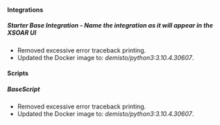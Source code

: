 
#### Integrations
##### Starter Base Integration - Name the integration as it will appear in the XSOAR UI
- Removed excessive error traceback printing.
- Updated the Docker image to: *demisto/python3:3.10.4.30607*.

#### Scripts
##### BaseScript
- Removed excessive error traceback printing.
- Updated the Docker image to: *demisto/python3:3.10.4.30607*.
